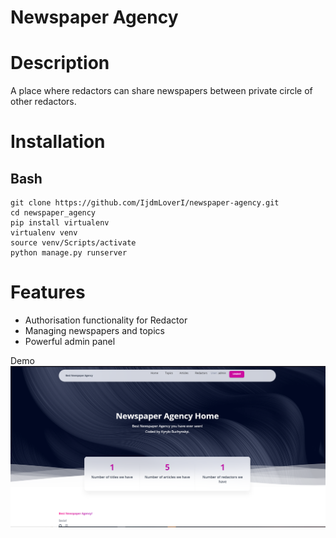 # Newspaper Agency

# Description

A place where redactors can share newspapers 
between private circle of other redactors.

# Installation

## Bash
````shell
git clone https://github.com/IjdmLoverI/newspaper-agency.git
cd newspaper_agency
pip install virtualenv
virtualenv venv
source venv/Scripts/activate
python manage.py runserver
````

# Features

* Authorisation functionality for Redactor
* Managing newspapers and topics
* Powerful admin panel

Demo
![Website interface](demo.png)

